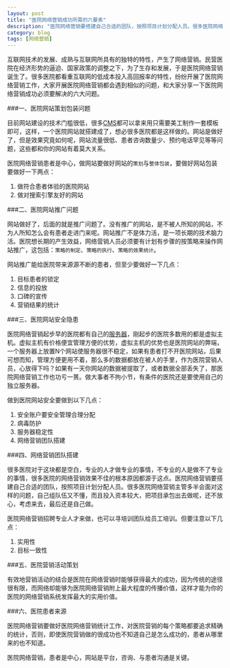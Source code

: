 ```yaml
---
layout: post
title: "医院网络营销成功所需的六要素"
description: "医院网络营销要搭建自己合适的团队，按照项目计划分配人员。很多医院网络营销主管多半会面对这样的问题，自己组队伍又不懂，而且投入资本较大，把项目承包出去做呢，还不放心，考虑来去，最后还是自己做。医院网络营销招聘专业人才来做，也可以寻培训团队给员工培训。"
category: blog
tags: [网络营销]
---
```

互联网技术的发展、成熟与互联网所具有的独特的特性，产生了网络营销。民营医院在经济形势的逼迫、国家政策的调整之下，为了生存和发展，于是医院网络营销诞生了。很多医院都看重互联网的低成本投入高回报率的特性，纷纷开展了医院网络营销工作，大家开展医院网络营销都会遇到相似的问题，和大家分享一下医院网络营销成功必须要解决的六大问题。

###一、医院网站策划包装问题

目前网站建设的技术门槛很低，很多[CMS](http://baike.baidu.com/subview/15867/12489281.htm "百度百科 CMS")都可以拿来用只需要美工制作一套模板即可，这样，一个医院网站就搭建成了，想必很多医院都是这样做的。网站是做好了，但是效果究竟如何呢，网站流量很低、患者咨询数量少、预约电话罕见等等问题，这些都和你的网站有着莫大关系。

医院网络营销患者是中心，做网站要做好网站的`策划`与`整体包装`，要做好网站包装要做好一下两点：

1. 做符合患者体验的医院网站
2. 做对搜索引擎友好的网站

###二、医院网站推广问题

网站做好了，后面的就是推广问题了。没有推广的网站，是不被人所知的网站，不为人所知怎么会有患者走进门来呢。网站推广不是体力活，是一项长期的技术脑力活。医院想长期的产生效益，网络营销人员必须要有计划有步骤的按策略来操作网站推广，这包括：`策略的制定`、`策略的执行`、`策略的效果统计`。

网站推广能给医院带来源源不断的患者，但至少要做好一下几点：

1. 目标患者的锁定
2. 信息的投放
3. 口碑的宣传
4. 营销结果的统计

###三、医院网站安全隐患

医院网络营销起步早的医院都有自己的[服务器](http://baike.baidu.com/link?url=M7_80DfWyUAvI2PD8gE13usD01sbhYfRDhP8EyMRYRNdCTVLmDRI0UHmBfZ3yFY5 '百度百科 服务器')，刚起步的医院多数用的都是虚拟主机。虚拟主机有价格便宜管理方便的优势，虚拟主机的优势也是医院网站的弊端，一个服务器上放置N个网站使服务器很不稳定，如果有患者打不开医院网站，后果可想而知，管理方便更用不着，那么多的数据都放在被人的手里，作为医院营销人员，心放得下吗？如果有一天你网站的数据被提取了，或者数据全部丢失了，那医院网络营销工作也功亏一篑。做大事者不拘小节，有条件的医院还是要使用自己的独立服务器。

做到医院网站安全要做到以下几点：

1. 安全账户要安全管理合理分配
2. 病毒防护
3. 服务器稳定性
4. 网络营销团队搭建

###四、网络营销团队搭建

很多医院对于这块都是空白，专业的人才做专业的事情，不专业的人是做不了专业的事情，很多医院的网络营销效果不佳的根本原因都源于这点。医院网络营销要搭建自己合适的团队，按照项目计划分配人员。很多医院网络营销主管多半会面对这样的问题，自己组队伍又不懂，而且投入资本较大，把项目承包出去做呢，还不放心，考虑来去，最后还是自己做。

医院网络营销招聘专业人才来做，也可以寻培训团队给员工培训。但要注意以下几点：

1. 实用性
2. 目标一致性

###五、医院营销活动策划

有效地营销活动的结合是医院在网络营销时能够获得最大的成功，因为传统的途径很有限，而网络却能够为医院网络营销附上最大程度的传播价值，这样才能为你的医院的网络营销系统发挥最大的实用价值。

###六、医院患者来源

医院网络营销要做好医院网络营销统计工作，对医院营销的每个策略都要追求精确的统计，否则，即使医院营销做的很成功也不知道自己是怎么成功的，患者从哪里来的也不知道。

医院网络营销，患者是中心，网站是平台，咨询、与患者沟通是关键。
